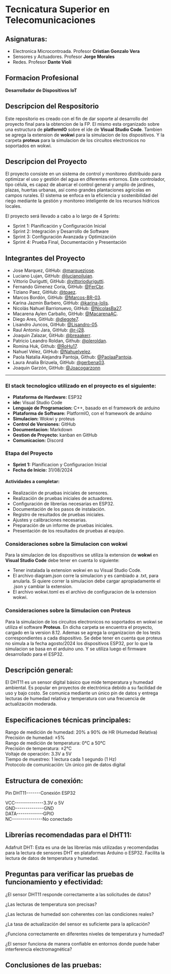 # Tecnicatura Superior en Telecomunicaciones  

## Asignaturas: 
- Electronica Microcontroada. Profesor **Cristian Gonzalo Vera**
- Sensores y Actuadores. Profesor **Jorge Morales**
- Redes. Profesor **Dante Violi**
  
## Formacion Profesional
**Desarrollador de Dispositivos IoT**

## Descripcion del Respositorio  
Este repositorio es creado con el fin de dar soporte al desarrollo del proyecto final para la obtencion de la FP. 
El mismo esta organizado sobre una estructura de **platformIO** sobre el ide de **Visual Studio Code**. Tambien se agrega la extension de **wokwi** para la simulacion de los dispositivos. Y la carpeta **proteus** para la simulacion de los circuitos electronicos no soportados en wokwi.

## Descripcion del Proyecto
El proyecto consiste en un sistema de control y monitoreo distribuido para optimizar el uso y gestión del agua en diferentes entornos.
Este controlador, tipo célula, es capaz de abarcar el control general y amplio de jardines, plazas, huertas urbanas, así como grandes plantaciones agrícolas en campos rurales.
El sistema se enfoca en la eficiencia y sostenibilidad del riego mediante la gestión y monitoreo inteligente de los recursos hídricos locales.  

El proyecto será llevado a cabo  a lo largo de 4 Sprints:  

- Sprint 1: Planificación y Configuración Inicial
- Sprint 2: Integración y Desarrollo de Software
- Sprint 3: Configuración Avanzada y Optimización
- Sprint 4: Prueba Final, Documentación y Presentación  

## Integrantes del Proyecto
- Jose Marquez, GitHub: [@marquezjose](https://github.com/marquezjose).
- Luciano Lujan, GitHub: [@lucianoilujan](https://github.com/lucianoilujan).
- Vittorio Durigutti, GitHub: [@vittoriodurigutti](https://github.com/vittoriodurigutti).
- Fernando Gimenez Coria, GitHub: [@FerCbr](https://github.com/FerCbr).
- Tiziano Paez, GitHub: [@tpaez](https://github.com/tpaez).
- Marcos Bordón, GitHub: [@Marcos-BR-03](https://github.com/Marcos-BR-03).
- Karina Jazmin Barbero, GitHub: [@karina-lolis](https://github.com/karina-lolis).
- Nicolás Nahuel Barrionuevo, GitHub: [@NicolasBa27](https://github.com/NicolasBa27).
- Macarena Aylen Carballo, GitHub: [@MacarenaAC](https://github.com/MacarenaAC).
- Diego Ares, GitHub: [@diegote7](https://github.com/diegote7).
- Lisandro Juncos, GitHub: [@Lisandro-05](https://github.com/Lisandro-05).
- Raul Antonio Jara, GitHub: [@r-j28](https://github.com/r-j28).
- Joaquin Zalazar, GitHub: [@breaakerr](https://github.com/breaakerr).  
- Patricio Leandro Roldan, Github: [@pleroldan](https://github.com/pleroldan).
- Romina Huk,  Github: [@RoHu17](https://github.com/RoHu17).
- Nahuel Vélez, GitHub: [@Nahuelvelez](https://github.com/Nahuelvelez).
- Paola Natalia Alejandra Pantoja, Github: [@PaolaaPantoja](https://github.com/PaolaaPantoja).
- Laura Analia Brizuela, GitHub: [@gerbena03](https://github.com/gerbena03).
- Joaquin Garzón, GitHub: [@Joacogarzonn](https://github.com/Joacogarzonn)  

---  
### El stack tecnologico utilizado en el proyecto es el siguiente:
- **Plataforma de Hardware:** ESP32
- **ide:** Visual Studio Code
- **Lenguaje de Programacion:** C++, basado en el framework de arduino
- **Plataforma de Software:** PlatformIO, con el framework de arduino
- **Simulacion:** Wokwi y proteus
- **Control de Versiones:** GitHub
- **Documentacion:** Markdown
- **Gestion de Proyecto:** kanban en GitHub
- **Comunicacion:** Discord

### Etapa del Proyecto  
- **Sprint 1:** Planificacion y Configuracion Inicial
- **Fecha de Inicio:** 31/08/2024

#### Actividades a completar:  

- Realización de pruebas iniciales de sensores.
- Realización de pruebas iniciales de actuadores.
- Configuración de librerías necesarias en ESP32.
- Documentación de los pasos de instalación.
- Registro de resultados de pruebas iniciales.
- Ajustes y calibraciones necesarias.
- Preparación de un informe de pruebas iniciales.
- Presentación de los resultados de pruebas al equipo.  



### Consideraciones sobre la Simulacion con wokwi  
Para la simulacion de los dispositivos se utiliza la extension de **wokwi** en **Visual Studio Code** debe tener en cuenta lo siguiente: 
- Tener instalada la extension wokwi en su Visual Studio Code.
- El archivo diagram.json corre la simulacion y es cambiado a .txt, para anularla. Si quiere correr la simulacion debe cargar apropiadamente el .json y cambiar la extension. 
- El archivo wokwi.toml es el archivo de configuracion de la extension wokwi.  

### Consideraciones sobre la Simulacion con Proteus  
Para la simulacion de los circuitos electronicos no soportados en wokwi se utiliza el software **Proteus**. En dicha carpeta se encuentra el proyecto, cargado en la version 8.12. Ademas se agrega la organizacion de los tests correspondientes a cada dispositivo. 
Se debe tener en cuenta que proteus no simula a la fecha agosto/2024 los dispositivos ESP32, por lo que la simulacion se basa en el arduino uno. Y se utiliza luego el firmware desarrollado para el ESP32.

## Descripción general:

El DHT11 es un sensor digital básico que mide temperatura y humedad ambiental. Es popular en proyectos de electrónica debido a su facilidad de uso y bajo costo. Se comunica mediante un único pin de datos y entrega lecturas de humedad relativa y temperatura con una frecuencia de actualización moderada.  

## Especificaciones técnicas principales:  

Rango de medición de humedad: 20% a 90% de HR (Humedad Relativa)  
Precisión de humedad: ±5%    
Rango de medición de temperatura: 0°C a 50°C  
Precisión de temperatura: ±2°C   
Voltaje de operación: 3.3V a 5V  
Tiempo de muestreo: 1 lectura cada 1 segundo (1 Hz)  
Protocolo de comunicación: Un único pin de datos digital 

## Estructura de conexión:  

Pin DHT11-------Conexión ESP32 
 	
VCC--------------3.3V o 5V  
GND--------------GND  
DATA-------------GPIO  
NC---------------No conectado  

## Librerías recomendadas para el DHT11:  

Adafruit DHT: Esta es una de las librerías más utilizadas y recomendadas para la lectura de sensores DHT en plataformas Arduino o ESP32. Facilita la lectura de datos de temperatura y humedad.  

## Preguntas para verificar las pruebas de funcionamiento y efectividad:  

¿El sensor DHT11 responde correctamente a las solicitudes de datos?


¿Las lecturas de temperatura son precisas?  


¿Las lecturas de humedad son coherentes con las condiciones reales?  


¿La tasa de actualización del sensor es suficiente para la aplicación?    


¿Funciona correctamente en diferentes niveles de temperatura y humedad?  


¿El sensor funciona de manera confiable en entornos donde puede haber interferencia electromagnética?  


## Conclusiones de las pruebas:  